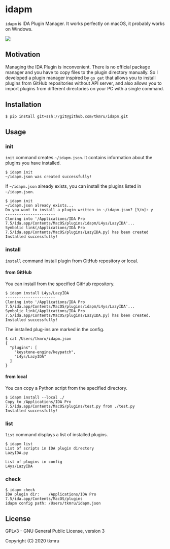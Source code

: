 # idapm

`idapm` is IDA Plugin Manager. It works perfectly on macOS, it probably works on Windows.

<img src="screenshots/terminal.gif">

## Motivation

Managing the IDA Plugin is inconvenient. There is no official package manager and you have to copy files to the plugin directory manually. 
So I developed a plugin manager inspired by `go get` that allows you to install plugins from GitHub repositories without API server, and also allows you to import plugins from different directories on your PC with a single command.

## Installation

```
$ pip install git+ssh://git@github.com/tkmru/idapm.git
```

## Usage

### init

`init` command creates `~/idapm.json`. 
It contains information about the plugins you have installed.

```
$ idapm init
~/idapm.json was created successfully!
```

If `~/idapm.json` already exists, you can install the plugins listed in `~/idapm.json`.

```
$ idapm init
~/idapm.json already exists...
Do you want to install a plugin written in ~/idapm.json? [Y/n]: y
----------------------
Cloning into '/Applications/IDA Pro 7.5/ida.app/Contents/MacOS/plugins/idapm/L4ys/LazyIDA'...
Symbolic link(/Applications/IDA Pro 7.5/ida.app/Contents/MacOS/plugins/LazyIDA.py) has been created
Installed successfully!
```

### install

`install` command install plugin from GitHub repository or local.

#### from GitHub

You can install from the specified GitHub repository.

```
$ idapm install L4ys/LazyIDA
----------------------
Cloning into '/Applications/IDA Pro 7.5/ida.app/Contents/MacOS/plugins/idapm/L4ys/LazyIDA'...
Symbolic link(/Applications/IDA Pro 7.5/ida.app/Contents/MacOS/plugins/LazyIDA.py) has been created.
Installed successfully!
```

The installed plug-ins are marked in the config.

```
$ cat /Users/tkmru/idapm.json
{
  "plugins": [
    "keystone-engine/keypatch",
    "L4ys/LazyIDA"
  ]
}
```

#### from local

You can copy a Python script from the specified directory.

```
$ idapm install --local ./
Copy to /Applications/IDA Pro 7.5/ida.app/Contents/MacOS/plugins/test.py from ./test.py
Installed successfully!
```

### list

`list` command displays a list of installed plugins.

```
$ idapm list
List of scripts in IDA plugin directory
LazyIDA.py

List of plugins in config
L4ys/LazyIDA
```

### check

```
$ idapm check
IDA plugin dir:    /Applications/IDA Pro 7.5/ida.app/Contents/MacOS/plugins
idapm config path: /Users/tkmru/idapm.json
```

## License

GPLv3 - GNU General Public License, version 3

Copyright (C) 2020 tkmru
